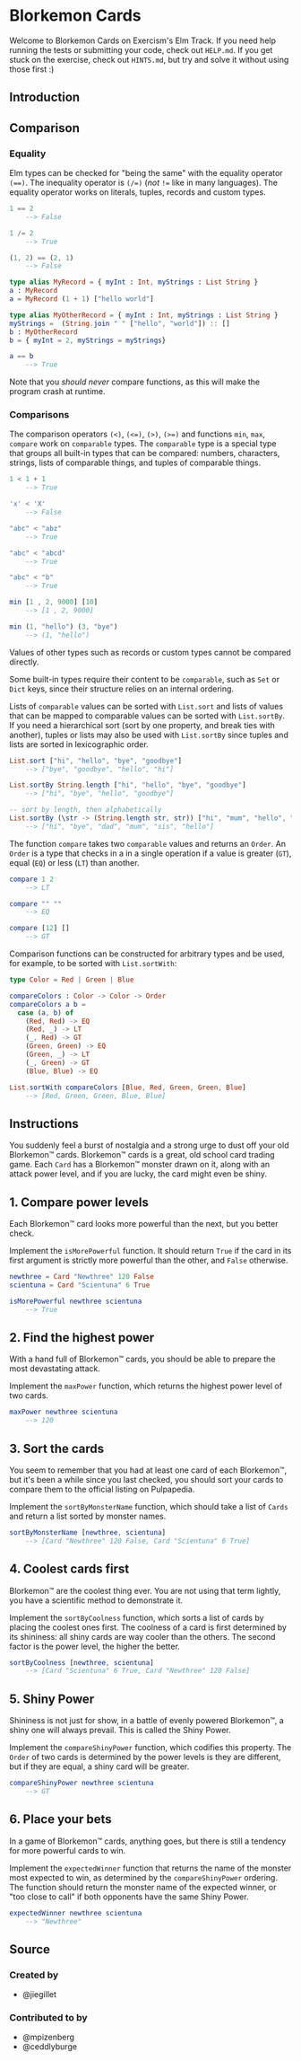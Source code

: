 # Blorkemon Cards

Welcome to Blorkemon Cards on Exercism's Elm Track.
If you need help running the tests or submitting your code, check out `HELP.md`.
If you get stuck on the exercise, check out `HINTS.md`, but try and solve it without using those first :)

## Introduction

## Comparison

### Equality

Elm types can be checked for "being the same" with the equality operator `(==)`.
The inequality operator is `(/=)` (*not* `!=` like in many languages).
The equality operator works on literals, tuples, records and custom types.

```elm
1 == 2
    --> False

1 /= 2
    --> True

(1, 2) == (2, 1)
    --> False

type alias MyRecord = { myInt : Int, myStrings : List String }
a : MyRecord
a = MyRecord (1 + 1) ["hello world"]

type alias MyOtherRecord = { myInt : Int, myStrings : List String }
myStrings =  (String.join " " ["hello", "world"]) :: []
b : MyOtherRecord
b = { myInt = 2, myStrings = myStrings}

a == b
    --> True
```

Note that you *should never* compare functions, as this will make the program crash at runtime.

### Comparisons

The comparison operators `(<)`, `(<=)`, `(>)`, `(>=)` and functions `min`, `max`, `compare` work on `comparable` types.
The `comparable` type is a special type that groups all built-in types that can be compared: numbers, characters, strings, lists of comparable things, and tuples of comparable things.

```elm
1 < 1 + 1
    --> True

'x' < 'X'
    --> False

"abc" < "abz"
    --> True

"abc" < "abcd"
    --> True

"abc" < "b"
    --> True

min [1 , 2, 9000] [10]
    --> [1 , 2, 9000]

min (1, "hello") (3, "bye")
    --> (1, "hello")
```

Values of other types such as records or custom types cannot be compared directly.

Some built-in types require their content to be `comparable`, such as `Set` or `Dict` keys, since their structure relies on an internal ordering.

Lists of `comparable` values can be sorted with `List.sort` and lists of values that can be mapped to comparable values can be sorted with `List.sortBy`.
If you need a hierarchical sort (sort by one property, and break ties with another), tuples or lists may also be used with `List.sortBy` since tuples and lists are sorted in lexicographic order.


```elm
List.sort ["hi", "hello", "bye", "goodbye"]
    --> ["bye", "goodbye", "hello", "hi"]

List.sortBy String.length ["hi", "hello", "bye", "goodbye"]
    --> ["hi", "bye", "hello", "goodbye"]

-- sort by length, then alphabetically
List.sortBy (\str -> (String.length str, str)) ["hi", "mum", "hello", "sis", "bye", "dad"]
    --> ["hi", "bye", "dad", "mum", "sis", "hello"]
```

The function `compare` takes two `comparable` values and returns an `Order`.
An `Order` is a type that checks in a in a single operation if a value is greater (`GT`), equal (`EQ`) or less (`LT`) than another.

```elm
compare 1 2
    --> LT

compare "" ""
    --> EQ

compare [12] []
    --> GT
```

Comparison functions can be constructed for arbitrary types and be used, for example, to be sorted with `List.sortWith`:

```elm
type Color = Red | Green | Blue

compareColors : Color -> Color -> Order
compareColors a b =
  case (a, b) of
    (Red, Red) -> EQ
    (Red, _) -> LT
    (_, Red) -> GT
    (Green, Green) -> EQ
    (Green, _) -> LT
    (_, Green) -> GT
    (Blue, Blue) -> EQ

List.sortWith compareColors [Blue, Red, Green, Green, Blue]
    --> [Red, Green, Green, Blue, Blue]
```

## Instructions

You suddenly feel a burst of nostalgia and a strong urge to dust off your old Blorkemon™️ cards.
Blorkemon™️ cards is a great, old school card trading game.
Each `Card` has a Blorkemon™️ monster drawn on it, along with an attack power level, and if you are lucky, the card might even be shiny.

## 1. Compare power levels

Each Blorkemon™️ card looks more powerful than the next, but you better check.

Implement the `isMorePowerful` function. It should return `True` if the card in its first argument is strictly more powerful than the other, and `False` otherwise.

```elm
newthree = Card "Newthree" 120 False
scientuna = Card "Scientuna" 6 True

isMorePowerful newthree scientuna
    --> True
```

## 2. Find the highest power

With a hand full of Blorkemon™️ cards, you should be able to prepare the most devastating attack.

Implement the `maxPower` function, which returns the highest power level of two cards.

```elm
maxPower newthree scientuna
    --> 120
```

## 3. Sort the cards

You seem to remember that you had at least one card of each Blorkemon™️, but it's been a while since you last checked, you should sort your cards to compare them to the official listing on Pulpapedia.

Implement the `sortByMonsterName` function, which should take a list of `Cards` and return a list sorted by monster names.

```elm
sortByMonsterName [newthree, scientuna]
    --> [Card "Newthree" 120 False, Card "Scientuna" 6 True]
```

## 4. Coolest cards first

Blorkemon™️ are the coolest thing ever.
You are not using that term lightly, you have a scientific method to demonstrate it.

Implement the `sortByCoolness` function, which sorts a list of cards by placing the coolest ones first.
The coolness of a card is first determined by its shininess: all shiny cards are way cooler than the others.
The second factor is the power level, the higher the better.

```elm
sortByCoolness [newthree, scientuna]
    --> [Card "Scientuna" 6 True, Card "Newthree" 120 False]
```

## 5. Shiny Power

Shininess is not just for show, in a battle of evenly powered Blorkemon™️, a shiny one will always prevail.
This is called the Shiny Power.

Implement the `compareShinyPower` function, which codifies this property.
The `Order` of two cards is determined by the power levels is they are different, but if they are equal, a shiny card will be greater.

```elm
compareShinyPower newthree scientuna
    --> GT
```

## 6. Place your bets

In a game of Blorkemon™️ cards, anything goes, but there is still a tendency for more powerful cards to win.

Implement the `expectedWinner` function that returns the name of the monster most expected to win, as determined by the `compareShinyPower` ordering.
The function should return the monster name of the expected winner, or "too close to call" if both opponents have the same Shiny Power.

```elm
expectedWinner newthree scientuna
    --> "Newthree"
```

## Source

### Created by

- @jiegillet

### Contributed to by

- @mpizenberg
- @ceddlyburge
